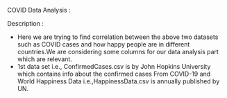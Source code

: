COVID Data Analysis : 

Description :

<ul>
<li>Here we are trying to find correlation between the above two datasets such as COVID cases and how happy people are in
different countries.We are considering some columns for our data analysis part which are relevant.</li>

<li>1st data set i.e., ConfirmedCases.csv  is by John Hopkins University which contains info about the confirmed cases From COVID-19 and
World Happiness Data i.e.,HappinessData.csv is annually published by UN.</li>
</ul>

